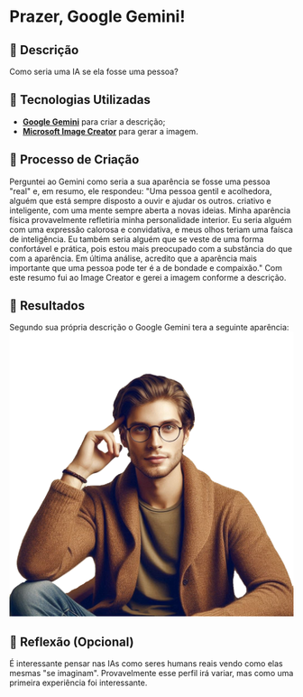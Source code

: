 # Prazer, Google Gemini!

## 📒 Descrição
Como seria uma IA se ela fosse uma pessoa?

## 🤖 Tecnologias Utilizadas
- **[Google Gemini](https://gemini.google.com)** para criar a descrição;
- **[Microsoft Image Creator](https://designer.microsoft.com/image-creator)** para gerar a imagem.

## 🧐 Processo de Criação
Perguntei ao Gemini como seria a sua aparência se fosse uma pessoa "real" e, em resumo, ele respondeu: "Uma pessoa gentil e acolhedora, alguém que está sempre disposto a ouvir e ajudar os outros. criativo e inteligente, com uma mente sempre aberta a novas ideias. Minha aparência física provavelmente refletiria minha personalidade interior. Eu seria alguém com uma expressão calorosa e convidativa, e meus olhos teriam uma faísca de inteligência. Eu também seria alguém que se veste de uma forma confortável e prática, pois estou mais preocupado com a substância do que com a aparência. Em última análise, acredito que a aparência mais importante que uma pessoa pode ter é a de bondade e compaixão." Com este resumo fui ao Image Creator e gerei a imagem conforme a descrição.

## 🚀 Resultados
Segundo sua própria descrição o Google Gemini tera a seguinte aparência:<br>
<img src="My%20new%20creation.png" width="600">

## 💭 Reflexão (Opcional)
É interessante pensar nas IAs como seres humans reais vendo como elas mesmas "se imaginam".
Provavelmente esse perfil irá variar, mas como uma primeira experiência foi interessante.
